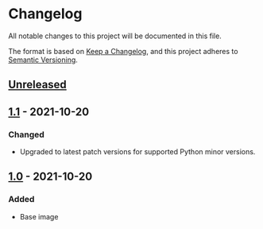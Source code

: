 # Changelog
All notable changes to this project will be documented in this file.

The format is based on [Keep a Changelog](https://keepachangelog.com/en/1.0.0/),
and this project adheres to [Semantic Versioning](https://semver.org/spec/v2.0.0.html).

## [Unreleased]

## [1.1] - 2021-10-20

### Changed

- Upgraded to latest patch versions for supported Python minor versions.

## [1.0] - 2021-10-20

### Added

- Base image

[Unreleased]: https://github.com/gradybarrett/poetry-tox-docker/compare/pyenv-poetry-lambda-runtimesv1.1...HEAD
[1.1]: https://github.com/gradybarrett/poetry-tox-docker/compare/pyenv-poetry-lambda-runtimesv1.0...pyenv-poetry-lambda-runtimesv1.1
[1.0]: https://github.com/gradybarrett/poetry-tox-docker/releases/tag/pyenv-poetry-lambda-runtimesv1.0
